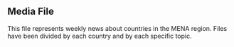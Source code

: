 ## Media File
This file represents weekly news about countries in the MENA region. Files have been divided by each country and by each specific topic.
